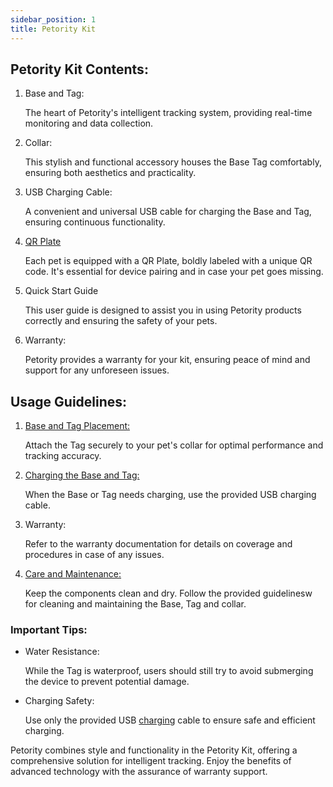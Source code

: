 ```yaml
---
sidebar_position: 1
title: Petority Kit
---
```


## Petority Kit Contents:

1. Base and Tag: 

	The heart of Petority's intelligent tracking system, providing real-time monitoring and data collection.

2. Collar:

	This stylish and functional accessory houses the Base Tag comfortably, ensuring both aesthetics and practicality.

3. USB Charging Cable: 

	A convenient and universal USB cable for charging the Base and Tag, ensuring continuous functionality.

4. [QR Plate](/docs/petority/features/qr-code)

	Each pet is equipped with a QR Plate, boldly labeled with a unique QR code. It's essential for device pairing and in case your pet goes missing.

5. Quick Start Guide

	This user guide is designed to assist you in using Petority products correctly and ensuring the safety of your pets.

6. Warranty: 

	Petority provides a warranty for your kit, ensuring peace of mind and support for any unforeseen issues.

## Usage Guidelines:

1. [Base and Tag Placement:](/docs/devices/general-information/attaching)

	Attach the Tag securely to your pet's collar for optimal performance and tracking accuracy.

2. [Charging the Base and Tag:](/docs/devices/battery-charging/battery-charging) 

	When the Base or Tag needs charging, use the provided USB charging cable.

3. Warranty: 
	
	Refer to the warranty documentation for details on coverage and procedures in case of any issues.

4. [Care and Maintenance:](/docs/devices/general-information/cleaning)

	Keep the components clean and dry. Follow the provided guidelinesw for cleaning and maintaining the Base, Tag and collar.

### Important Tips:

+ Water Resistance:

	While the Tag is waterproof, users should still try to avoid submerging the device to prevent potential damage.

+ Charging Safety: 

	Use only the provided USB [charging](/docs/devices/battery-charging/battery-charging) cable to ensure safe and efficient charging.

Petority combines style and functionality in the Petority Kit, offering a comprehensive solution for intelligent tracking. Enjoy the benefits of advanced technology with the assurance of warranty support. 
